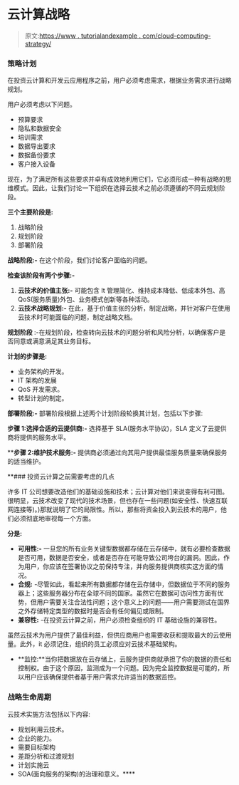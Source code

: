 # 云计算战略

> 原文:[https://www . tutorialandexample . com/cloud-computing-strategy/](https://www.tutorialandexample.com/cloud-computing-strategy/)

### 策略计划

在投资云计算和开发云应用程序之前，用户必须考虑需求，根据业务需求进行战略规划。

用户必须考虑以下问题。

*   预算要求
*   隐私和数据安全
*   培训需求
*   数据导出要求
*   数据备份要求
*   客户接入设备

现在，为了满足所有这些要求并卓有成效地利用它们，它必须形成一种有战略的思维模式。因此，让我们讨论一下组织在选择云技术之前必须遵循的不同云规划阶段。

**三个主要阶段是:**

1.  战略阶段
2.  规划阶段
3.  部署阶段

**战略阶段:-** 在这个阶段，我们讨论客户面临的问题。

**检查该阶段有两个步骤:-**

1.  **云技术的价值主张:-** 可能包含 It 管理简化、维持成本降低、低成本外包、高 QoS(服务质量)外包、业务模式创新等各种活动。
2.  **云技术战略规划:-** 在此，基于价值主张的分析，制定战略，并针对客户在使用云技术时可能面临的问题，制定战略文档。

**规划阶段** :-在规划阶段，检查转向云技术的问题分析和风险分析，以确保客户是否同意或满意满足其业务目标。

**计划的步骤是:**

*   业务架构的开发。
*   IT 架构的发展
*   QoS 开发需求。
*   转型计划的制定。

**部署阶段:-** 部署阶段根据上述两个计划阶段轮换其计划，包括以下步骤:

**步骤 1:选择合适的云提供商:-** 选择基于 SLA(服务水平协议)，SLA 定义了云提供商将提供的服务水平。

 ****步骤 2:维护技术服务:-** 提供商必须通过向其用户提供最佳服务质量来确保服务的适当维护。

 **### 投资云计算之前需要考虑的几点

许多 IT 公司想要改造他们的基础设施和技术；云计算对他们来说变得有利可图。很明显，云技术改变了现代的技术场景，但也存在一些问题(如安全性、快速互联网连接等)。)那就说明了它的局限性。所以，那些将资金投入到云技术的用户，他们必须彻底地审视每一个方面。

**分是:**

*   **可用性:-** 一旦您的所有业务关键型数据都存储在云存储中，就有必要检查数据是否可用，数据是否安全，或者是否存在可能导致公司垮台的漏洞。因此，作为用户，你应该在签署协议之前保持专注，并向服务提供商核实这方面的情况。
*   **合规:** -尽管如此，看起来所有数据都存储在云存储中，但数据位于不同的服务器上；这些服务器分布在全球不同的国家。虽然它在数据可访问性方面有优势，但用户需要关注合法性问题；这个意义上的问题——用户需要测试在国界之外存储特定类型的数据时是否会有任何偏见或限制。
*   **兼容性:** -在投资云计算之前，用户必须检查组织的 IT 基础设施的兼容性。

虽然云技术为用户提供了最佳利益，但供应商用户也需要收获和提取最大的云使用量。此外，it 必须记住，组织的员工必须应对云技术基础架构。

*   **监控:**当你把数据放在云存储上，云服务提供商就承担了你的数据的责任和控制权。由于这个原因，监测成为一个问题。因为完全监控数据是可能的，所以用户应该确保提供者基于用户需求允许适当的数据监控。

### 战略生命周期

云技术实施方法包括以下内容:

*   规划利用云技术。
*   企业的能力。
*   需要目标架构
*   差距分析和过渡规划
*   计划实施云
*   SOA(面向服务的架构)的治理和意义。****